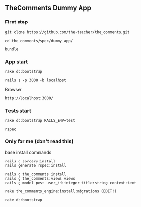 ## TheComments Dummy App

### First step

```
git clone https://github.com/the-teacher/the_comments.git

cd the_comments/spec/dummy_app/

bundle
```

### App start

```
rake db:bootstrap

rails s -p 3000 -b localhost
```

Browser

```
http://localhost:3000/
```

### Tests start

```
rake db:bootstrap RAILS_ENV=test

rspec
```

### Only for me (don't read this)

base install commands

```
rails g sorcery:install
rails generate rspec:install

rails g the_comments install
rails g the_comments:views views
rails g model post user_id:integer title:string content:text

rake the_comments_engine:install:migrations (EDIT!)

rake db:bootstrap
```